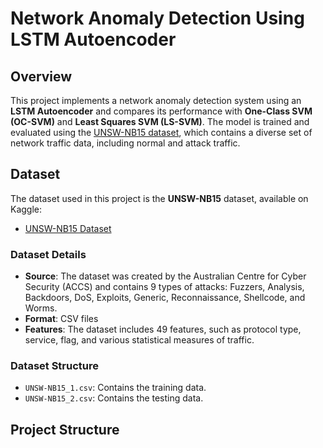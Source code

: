 # Network Anomaly Detection Using LSTM Autoencoder

## Overview

This project implements a network anomaly detection system using an **LSTM Autoencoder** and compares its performance with **One-Class SVM (OC-SVM)** and **Least Squares SVM (LS-SVM)**. The model is trained and evaluated using the [UNSW-NB15 dataset](https://www.kaggle.com/datasets/mrwellsdavid/unsw-nb15), which contains a diverse set of network traffic data, including normal and attack traffic.

## Dataset

The dataset used in this project is the **UNSW-NB15** dataset, available on Kaggle:

- [UNSW-NB15 Dataset](https://www.kaggle.com/datasets/mrwellsdavid/unsw-nb15)

### Dataset Details

- **Source**: The dataset was created by the Australian Centre for Cyber Security (ACCS) and contains 9 types of attacks: Fuzzers, Analysis, Backdoors, DoS, Exploits, Generic, Reconnaissance, Shellcode, and Worms.
- **Format**: CSV files
- **Features**: The dataset includes 49 features, such as protocol type, service, flag, and various statistical measures of traffic.

### Dataset Structure

- `UNSW-NB15_1.csv`: Contains the training data.
- `UNSW-NB15_2.csv`: Contains the testing data.

## Project Structure

